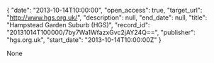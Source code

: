 {
  "date": "2013-10-14T10:00:00", 
  "open_access": true, 
  "target_url": "http://www.hgs.org.uk/", 
  "description": null, 
  "end_date": null, 
  "title": "Hampstead Garden Suburb (HGS)", 
  "record_id": "20131014T100000/7by7Wa1WfazxGvc2jAY24Q==", 
  "publisher": "hgs.org.uk", 
  "start_date": "2013-10-14T10:00:00Z"
}

None
